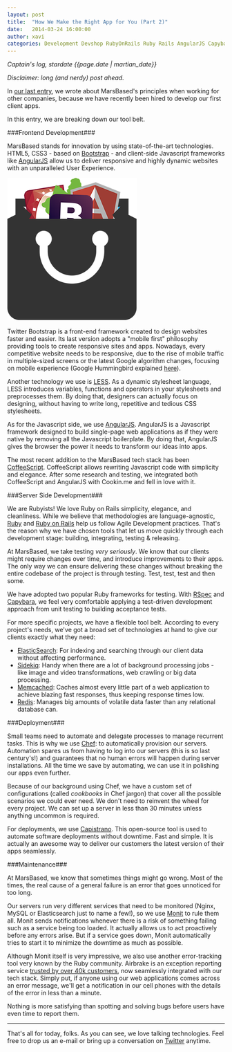 ```yaml
---
layout: post
title:  "How We Make the Right App for You (Part 2)"
date:   2014-03-24 16:00:00
author: xavi
categories: Development Devshop RubyOnRails Ruby Rails AngularJS Capybara Airbrake Capistrano Chef HTML5 Chef
---
```


*Captain's log, stardate {{page.date | martian_date}}*

*Disclaimer: long (and nerdy) post ahead.*

In <a href="http://marsbased.com/blog/2014/03/04/how-we-make-the-right-app1" title="How We Make the Right App For You Pt.1" target="_blank">our last entry</a>, we wrote about MarsBased's principles when working for other companies, because we have recently been hired to develop our first client apps.

In this entry, we are breaking down our tool belt.

<!--more-->

###Frontend Development###

MarsBased stands for innovation by using state-of-the-art technologies. HTML5, CSS3 - based on <a href="http://getbootstrap.com/" title="Bootstrap" target="_blank">Bootstrap</a> - and client-side Javascript frameworks like <a href="http://angularjs.org/" title="AngularJS" target="_blank">AngularJS</a> allow us to deliver responsive and highly dynamic websites with an unparalleled User Experience.

<img src="/images/blog/post6.png" alt="The MarsBased Tech Stack" title="The MarsBased Tech Stack" class="img-right img-responsive" />

Twitter Bootstrap is a front-end framework created to design websites faster and easier. Its last version adopts a "mobile first" philosophy providing tools to create responsive sites and apps. Nowadays, every competitive website needs to be responsive, due to the rise of mobile traffic in multiple-sized screens or the latest Google algorithm changes, focusing on mobile experience (Google Hummingbird explained <a href="http://venturebeat.com/2013/10/02/things-not-strings-how-googles-new-hummingbird-algorithm-sets-the-stage-for-the-future-of-mobile-search/" title="Google Hummingbird" target="_blank" rel="nofollow">here</a>).

Another technology we use is <a href="http://www.lesscss.org/" title="LESS" target="_blank">LESS</a>. As a dynamic stylesheet language, LESS introduces variables, functions and operators in your stylesheets and preprocesses them. By doing that, designers can actually focus on designing, without having to write long, repetitive and tedious CSS stylesheets.

As for the Javascript side, we use <a href="http://angularjs.org/" title="AngularJS" target="_blank">AngularJS</a>. AngularJS is a Javascript framework designed to build single-page web applications as if they were native by removing all the Javascript boilerplate. By doing that, AngularJS gives the browser the power it needs to transform our ideas into apps.

The most recent addition to the MarsBased tech stack has been <a href="http://coffeescript.org/" title="CoffeeScript" target="_blank">CoffeeScript</a>. CoffeeScript allows rewriting Javascript code with simplicity and elegance. After some research and testing, we integrated both CoffeeScript and AngularJS with Cookin.me and fell in love with it.

###Server Side Development###

We are Rubyists! We love Ruby on Rails simplicity, elegance, and cleanliness. While we believe that methodologies are language-agnostic, <a title="Ruby" href="https://www.ruby-lang.org/" target="_blank">Ruby</a> and <a title="Ruby on Rails" href="http://rubyonrails.org/" target="_blank">Ruby on Rails</a> help us follow Agile Development practices. That's the reason why we have chosen tools that let us move quickly through each development stage: building, integrating, testing & releasing.

At MarsBased, we take testing *very seriously*. We know that our clients might require changes over time, and introduce improvements to their apps. The only way we can ensure delivering these changes without breaking the entire codebase of the project is through testing. Test, test, test and then some.

We have adopted two popular Ruby frameworks for testing. With <a title="RSpec" href="http://rspec.info" target="_blank">RSpec</a> and <a title="Capybara" href="https://github.com/jnicklas/capybara" target="_blank">Capybara</a>, we feel very comfortable applying a test-driven development approach from unit testing to building acceptance tests.

For more specific projects, we have a flexible tool belt. According to every project's needs, we've got a broad set of technologies at hand to give our clients exactly what they need:

* <a title="ElasticSearch" href="http://www.elasticsearch.org" target="_blank">ElasticSearch</a>: For indexing and searching through our client data without affecting performance.
* <a title="Sidekiq" href="http://sidekiq.org" target="_blank">Sidekiq</a>: Handy when there are a lot of background processing jobs - like image and video transformations, web crawling or big data processing.
* <a title="Memcached" href="http://memcached.org" target="_blank">Memcached</a>: Caches almost every little part of a web application to achieve blazing fast responses, thus keeping response times low.
* <a title="Redis" href="http://redis.io" target="_blank">Redis</a>: Manages big amounts of volatile data faster than any relational database can.

###Deployment###

Small teams need to automate and delegate processes to manage recurrent tasks. This is why we use <a title="Chef" href="http://www.getchef.com/" target="_blank">Chef</a>: to automatically provision our servers. Automation spares us from having to log into our servers (this is so last century's!) and guarantees that no human errors will happen during server installations. All the time we save by automating, we can use it in polishing our apps even further.

Because of our background using Chef, we have a custom set of configurations (called *cookbooks* in Chef jargon) that cover all the possible scenarios we could ever need. We don't need to reinvent the wheel for every project. We can set up a server in less than 30 minutes unless anything uncommon is required.

For deployments, we use <a title="Capistrano" href="https://github.com/capistrano/capistrano" target="_blank">Capistrano</a>. This open-source tool is used to automate software deployments without downtime. Fast and simple. It is actually an awesome way to deliver our customers the latest version of their apps seamlessly.

###Maintenance###

At MarsBased, we know that sometimes things might go wrong. Most of the times, the real cause of a general failure is an error that goes unnoticed for too long.

Our servers run very different services that need to be monitored (Nginx, MySQL or Elasticsearch just to name a few!), so we use <a title="Monit" href="http://mmonit.com/monit/" target="_blank">Monit</a> to rule them all. Monit sends notifications whenever there is a risk of something failing such as a service being too loaded. It actually allows us to act proactively before any errors arise. But if a service goes down, Monit automatically tries to start it to minimize the downtime as much as possible.

Although Monit itself is very impressive, we also use another error-tracking tool very known by the Ruby community. Airbrake is an exception reporting service <a title="Airbrake" href="https://airbrake.io/" target="_blank">trusted by over 40k customers</a>, now seamlessly integrated with our tech stack. Simply put, if anyone using our web applications comes across an error message, we'll get a notification in our cell phones with the details of the error in less than a minute.

Nothing is more satisfying than spotting and solving bugs before users have even time to report them.

<hr/>

That's all for today, folks. As you can see, we love talking technologies. Feel free to drop us an e-mail or bring up a conversation on <a title="MarsBased Twitter Profile" href="http://twitter.com/MarsBased" target="_blank">Twitter</a> anytime.

